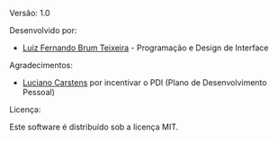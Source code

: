 Versão: 1.0

Desenvolvido por:
* [Luiz Fernando Brum Teixeira](mailto:brum@lactec.com.br) - Programação e Design de Interface

Agradecimentos:
* [Luciano Carstens](mailto:luciano.carstens@lactec.com.br) por incentivar o PDI (Plano de Desenvolvimento Pessoal)

Licença:

  Este software é distribuído sob a licença MIT.
